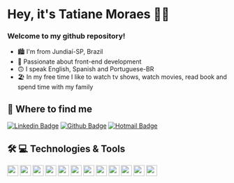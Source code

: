 # Hey, it's Tatiane Moraes 👩‍💻

<div align="center">

<h3 align=left> Welcome to my github repository! </h3>
 <ul align="left">
  <li> 🏙 I'm from Jundiaí-SP, Brazil </li>
  <li> 💜 Passionate about front-end development </li>
  <li> 🙃 I speak English, Spanish and Portuguese-BR </li>
  <li> 🏖 In my free time I like to watch tv shows, watch movies, read book and spend time with my family  </li>
 </ul>

</div>

## 🤩 Where to find me
 
[![Linkedin Badge](https://img.shields.io/badge/-linkedin-blue?style=flat-square&logo=Linkedin&logoColor=white&link=https://www.linkedin.com/in/tatimoraes/)](https://www.linkedin.com/in/tatimoraes/)
[![Github Badge](https://img.shields.io/badge/-github-000?style=flat-square&logo=Github&logoColor=white&link=https://github.com/tatianemoraes)](https://github.com/tatianemoraes)
[![Hotmail Badge](https://img.shields.io/badge/-Hotmail-0078D4?style=flat-square&logo=microsoft-outlook&logoColor=white&link=mailto:tatiane_213@hotmail.com)](mailto:tatiane_213@hotmail.com)

## 🛠 💻 Technologies & Tools

<p>
<img src="https://img.shields.io/badge/HTML5-E34F26?style=for-the-badge&logo=html5&logoColor=white" height="25">

<img src="https://img.shields.io/badge/CSS3-1572B6?style=for-the-badge&logo=css3&logoColor=white" height="25">

<img src="https://img.shields.io/badge/Sass-CC6699?style=for-the-badge&logo=sass&logoColor=white" height="25">

<img src="https://img.shields.io/badge/styled--components-DB7093?style=for-the-badge&logo=styled-components&logoColor=white" height="25">

<img src="https://img.shields.io/badge/javascript-%23F7DF1E.svg?&style=for-the-badge&logo=javascript&logoColor=black" height="25"/>

<img src="https://img.shields.io/badge/react%20-%2320232a.svg?&style=for-the-badge&logo=react&logoColor=%2361DAFB" height="25"/>

<img src="https://img.shields.io/badge/Redux-593D88?style=for-the-badge&logo=redux&logoColor=white" height="25">

<img src="https://img.shields.io/badge/React_Router-CA4245?style=for-the-badge&logo=react-router&logoColor=white" height="25">

<img src="https://img.shields.io/badge/typescript%20-%23007ACC.svg?&style=for-the-badge&logo=typescript&logoColor=white" height="25"/>

<img src="https://img.shields.io/badge/-npm-CB3837?style=flat-square&logo=npm" height="25"/>

<img src="https://img.shields.io/badge/-GitHub-181717?style=flat-square&logo=github" height="25"/>

<img src="https://img.shields.io/badge/Shell_Script-121011?style=for-the-badge&logo=gnu-bash&logoColor=white" height="25">


</p>


